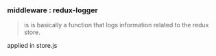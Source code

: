 ### middleware : redux-logger 
> is is basically a function that logs information related to the redux store.

applied in store.js